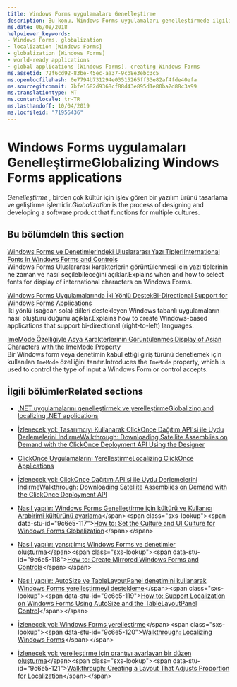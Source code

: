 ```yaml
---
title: Windows Forms uygulamaları Genelleştirme
description: Bu konu, Windows Forms uygulamaları genelleştirmede ilgili konuların bir listesini sunmaktadır.
ms.date: 06/08/2018
helpviewer_keywords:
- Windows Forms, globalization
- localization [Windows Forms]
- globalization [Windows Forms]
- world-ready applications
- global applications [Windows Forms], creating Windows Forms
ms.assetid: 72f6cd92-83be-45ec-aa37-9cb8e3ebc3c5
ms.openlocfilehash: 0e7794b731294e03515265ff33e82af4fde40efa
ms.sourcegitcommit: 7bfe1682d9368cf88d43e895d1e80ba2d88c3a99
ms.translationtype: MT
ms.contentlocale: tr-TR
ms.lasthandoff: 10/04/2019
ms.locfileid: "71956436"
---
```

# <a name="globalizing-windows-forms-applications"></a><span data-ttu-id="9c6e5-103">Windows Forms uygulamaları Genelleştirme</span><span class="sxs-lookup"><span data-stu-id="9c6e5-103">Globalizing Windows Forms applications</span></span>

<span data-ttu-id="9c6e5-104">*Genelleştirme* , birden çok kültür için işlev gören bir yazılım ürünü tasarlama ve geliştirme işlemidir.</span><span class="sxs-lookup"><span data-stu-id="9c6e5-104">*Globalization* is the process of designing and developing a software product that functions for multiple cultures.</span></span>

## <a name="in-this-section"></a><span data-ttu-id="9c6e5-105">Bu bölümde</span><span class="sxs-lookup"><span data-stu-id="9c6e5-105">In this section</span></span>

[<span data-ttu-id="9c6e5-106">Windows Forms ve Denetimlerindeki Uluslararası Yazı Tipleri</span><span class="sxs-lookup"><span data-stu-id="9c6e5-106">International Fonts in Windows Forms and Controls</span></span>](international-fonts-in-windows-forms-and-controls.md)  
<span data-ttu-id="9c6e5-107">Windows Forms Uluslararası karakterlerin görüntülenmesi için yazı tiplerinin ne zaman ve nasıl seçilebileceğini açıklar.</span><span class="sxs-lookup"><span data-stu-id="9c6e5-107">Explains when and how to select fonts for display of international characters on Windows Forms.</span></span>

[<span data-ttu-id="9c6e5-108">Windows Forms Uygulamalarında İki Yönlü Destek</span><span class="sxs-lookup"><span data-stu-id="9c6e5-108">Bi-Directional Support for Windows Forms Applications</span></span>](bi-directional-support-for-windows-forms-applications.md)  
<span data-ttu-id="9c6e5-109">İki yönlü (sağdan sola) dilleri destekleyen Windows tabanlı uygulamaların nasıl oluşturulduğunu açıklar.</span><span class="sxs-lookup"><span data-stu-id="9c6e5-109">Explains how to create Windows-based applications that support bi-directional (right-to-left) languages.</span></span>

[<span data-ttu-id="9c6e5-110">ImeMode Özelliğiyle Asya Karakterlerinin Görüntülenmesi</span><span class="sxs-lookup"><span data-stu-id="9c6e5-110">Display of Asian Characters with the ImeMode Property</span></span>](display-of-asian-characters-with-the-imemode-property.md)  
<span data-ttu-id="9c6e5-111">Bir Windows form veya denetimin kabul ettiği giriş türünü denetlemek için kullanılan `ImeMode` özelliğini tanıtır.</span><span class="sxs-lookup"><span data-stu-id="9c6e5-111">Introduces the `ImeMode` property, which is used to control the type of input a Windows Form or control accepts.</span></span>

## <a name="related-sections"></a><span data-ttu-id="9c6e5-112">İlgili bölümler</span><span class="sxs-lookup"><span data-stu-id="9c6e5-112">Related sections</span></span>

- [<span data-ttu-id="9c6e5-113">.NET uygulamalarını genelleştirmek ve yerelleştirme</span><span class="sxs-lookup"><span data-stu-id="9c6e5-113">Globalizing and localizing .NET applications</span></span>](../../../standard/globalization-localization/index.md)

- [<span data-ttu-id="9c6e5-114">İzlenecek yol: Tasarımcıyı Kullanarak ClickOnce Dağıtım API'si ile Uydu Derlemelerini İndirme</span><span class="sxs-lookup"><span data-stu-id="9c6e5-114">Walkthrough: Downloading Satellite Assemblies on Demand with the ClickOnce Deployment API Using the Designer</span></span>](/visualstudio/deployment/walkthrough-downloading-satellite-assemblies-on-demand-with-the-clickonce-deployment-api-using-the-designer)

- [<span data-ttu-id="9c6e5-115">ClickOnce Uygulamalarını Yerelleştirme</span><span class="sxs-lookup"><span data-stu-id="9c6e5-115">Localizing ClickOnce Applications</span></span>](/visualstudio/deployment/localizing-clickonce-applications)

- [<span data-ttu-id="9c6e5-116">İzlenecek yol: ClickOnce Dağıtım API'si ile Uydu Derlemelerini İndirme</span><span class="sxs-lookup"><span data-stu-id="9c6e5-116">Walkthrough: Downloading Satellite Assemblies on Demand with the ClickOnce Deployment API</span></span>](/visualstudio/deployment/walkthrough-downloading-satellite-assemblies-on-demand-with-the-clickonce-deployment-api)

- <span data-ttu-id="9c6e5-117">[Nasıl yapılır: Windows Forms Genelleştirme için kültürü ve Kullanıcı Arabirimi kültürünü ayarlama](https://docs.microsoft.com/previous-versions/visualstudio/visual-studio-2010/b28bx3bh(v=vs.100))</span><span class="sxs-lookup"><span data-stu-id="9c6e5-117">[How to: Set the Culture and UI Culture for Windows Forms Globalization](https://docs.microsoft.com/previous-versions/visualstudio/visual-studio-2010/b28bx3bh(v=vs.100))</span></span>

- <span data-ttu-id="9c6e5-118">[Nasıl yapılır: yansıtılmış Windows Forms ve denetimler oluşturma](https://docs.microsoft.com/previous-versions/visualstudio/visual-studio-2010/xwbz5ws0(v=vs.100))</span><span class="sxs-lookup"><span data-stu-id="9c6e5-118">[How to: Create Mirrored Windows Forms and Controls](https://docs.microsoft.com/previous-versions/visualstudio/visual-studio-2010/xwbz5ws0(v=vs.100))</span></span>

- <span data-ttu-id="9c6e5-119">[Nasıl yapılır: AutoSize ve TableLayoutPanel denetimini kullanarak Windows Forms yerelleştirmeyi destekleme](https://docs.microsoft.com/previous-versions/visualstudio/visual-studio-2010/1zkt8b33(v=vs.100))</span><span class="sxs-lookup"><span data-stu-id="9c6e5-119">[How to: Support Localization on Windows Forms Using AutoSize and the TableLayoutPanel Control](https://docs.microsoft.com/previous-versions/visualstudio/visual-studio-2010/1zkt8b33(v=vs.100))</span></span>

- <span data-ttu-id="9c6e5-120">[İzlenecek yol: Windows Forms yerelleştirme](https://docs.microsoft.com/previous-versions/visualstudio/visual-studio-2010/y99d1cd3(v=vs.100))</span><span class="sxs-lookup"><span data-stu-id="9c6e5-120">[Walkthrough: Localizing Windows Forms](https://docs.microsoft.com/previous-versions/visualstudio/visual-studio-2010/y99d1cd3(v=vs.100))</span></span>

- <span data-ttu-id="9c6e5-121">[İzlenecek yol: yerelleştirme için orantıyı ayarlayan bir düzen oluşturma](https://docs.microsoft.com/previous-versions/visualstudio/visual-studio-2010/7k9fa71y(v=vs.100))</span><span class="sxs-lookup"><span data-stu-id="9c6e5-121">[Walkthrough: Creating a Layout That Adjusts Proportion for Localization](https://docs.microsoft.com/previous-versions/visualstudio/visual-studio-2010/7k9fa71y(v=vs.100))</span></span>
